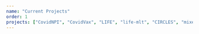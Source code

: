 ```yaml
---
name: "Current Projects"
order: 1
projects: ["CovidNPI", "CovidVax", "LIFE", "life-mlt", "CIRCLES", "mixedtraffic", "Ovarian"]
---
```

